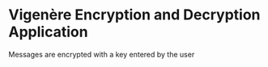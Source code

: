 # Vigenère Encryption and Decryption Application
Messages are encrypted with a key entered by the user
